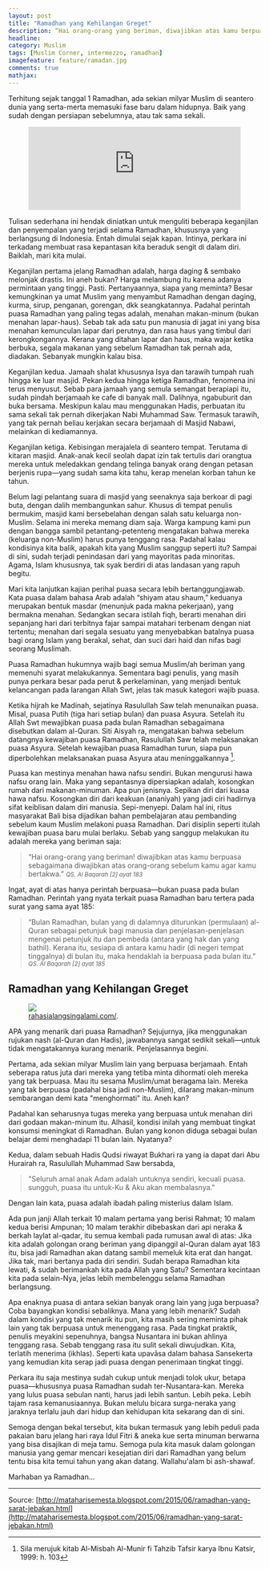 ```yaml
---
layout: post
title: "Ramadhan yang Kehilangan Greget"
description: “Hai orang-orang yang beriman, diwajibkan atas kamu berpuasa sebagaimana diwajibkan atas orang-orang sebelum kamu agar kamu bertakwa.”
headline: 
category: Muslim
tags: [Muslim Corner, intermezzo, ramadhan]
imagefeature: feature/ramadan.jpg
comments: true
mathjax: 
---
```


Terhitung sejak tanggal 1 Ramadhan, ada sekian milyar Muslim di seantero dunia yang serta-merta memasuki fase baru dalam hidupnya. Baik yang sudah dengan persiapan sebelumnya, atau tak sama sekali.

<figure>
<iframe width="100%" height="166" scrolling="no" frameborder="no" src="https://w.soundcloud.com/player/?url=https%3A//api.soundcloud.com/tracks/20102645&amp;color=0066cc&amp;auto_play=true&amp;hide_related=false&amp;show_comments=true&amp;show_user=true&amp;show_reposts=false"></iframe>
</figure>

Tulisan sederhana ini hendak diniatkan untuk menguliti beberapa keganjilan dan penyempalan yang terjadi selama Ramadhan, khususnya yang berlangsung di Indonesia. Entah dimulai sejak kapan. Intinya, perkara ini terkadang membuat rasa kepantasan kita beraduk sengit di dalam diri. Baiklah, mari kita mulai.

Keganjilan pertama jelang Ramadhan adalah, harga daging & sembako melonjak drastis. Ini aneh bukan? Harga melambung itu karena adanya permintaan yang tinggi. Pasti. Pertanyaannya, siapa yang meminta? Besar kemungkinan ya umat Muslim yang menyambut Ramadhan dengan daging, kurma, sirup, penganan, gorengan, dkk seangkatannya. Padahal perintah puasa Ramadhan yang paling tegas adalah, menahan makan-minum (bukan menahan lapar-haus). Sebab tak ada satu pun manusia di jagat ini yang bisa menahan kemunculan lapar dari perutnya, dan rasa haus yang timbul dari kerongkongannya. Kerana yang ditahan lapar dan haus, maka wajar ketika berbuka, segala makanan yang sebelum Ramadhan tak pernah ada, diadakan. Sebanyak mungkin kalau bisa.

Keganjilan kedua. Jamaah shalat khususnya Isya dan tarawih tumpah ruah hingga ke luar masjid. Pekan kedua hingga ketiga Ramadhan, fenomena ini terus menyusut. Sebab para jamaah yang semula semangat berapiapi itu, sudah pindah berjamaah ke cafe di banyak mall. Dalihnya, ngabuburit dan buka bersama. Meskipun kalau mau menggunakan Hadis, perbuatan itu sama sekali tak pernah dikerjakan Nabi Muhammad Saw. Termasuk tarawih, yang tak pernah beliau kerjakan secara berjamaah di Masjid Nabawi, melainkan di kediamannya.

Keganjilan ketiga. Kebisingan merajalela di seantero tempat. Terutama di kitaran masjid. Anak-anak kecil seolah dapat izin tak tertulis dari orangtua mereka untuk meledakkan gendang telinga banyak orang dengan petasan berjenis rupa—yang sudah sama kita tahu, kerap menelan korban tahun ke tahun.

Belum lagi pelantang suara di masjid yang seenaknya saja berkoar di pagi buta, dengan dalih membangunkan sahur. Khusus di tempat penulis bermukim, masjid kami bersebelahan dengan salah satu keluarga non-Muslim. Selama ini mereka memang diam saja. Warga kampung kami pun dengan bangga sambil petantang-petenteng mengatakan bahwa mereka (keluarga non-Muslim) harus punya tenggang rasa. Padahal kalau kondisinya kita balik, apakah kita yang Muslim sanggup seperti itu? Sampai di sini, sudah terjadi penindasan dari yang mayoritas pada minoritas. Agama, Islam khususnya, tak syak berdiri di atas landasan yang rapuh begitu.

Mari kita lanjutkan kajian perihal puasa secara lebih bertanggungjawab. Kata puasa dalam bahasa Arab adalah “shiyam atau shaum,” keduanya merupakan bentuk masdar (menunjuk pada makna pekerjaan), yang bermakna menahan. Sedangkan secara istilah fiqh, berarti menahan diri sepanjang hari dari terbitnya fajar sampai matahari terbenam dengan niat tertentu; menahan dari segala sesuatu yang menyebabkan batalnya puasa bagi orang Islam yang berakal, sehat, dan suci dari haid dan nifas bagi seorang Muslimah.

Puasa Ramadhan hukumnya wajib bagi semua Muslim/ah beriman yang memenuhi syarat melakukannya. Sementara bagi penulis, yang masih punya perkara besar pada perut &amp; perkelaminan, yang menjadi bentuk kelancangan pada larangan Allah Swt, jelas tak masuk kategori wajib puasa.

Ketika hijrah ke Madinah, sejatinya Rasulullah Saw telah menunaikan puasa. Misal, puasa Putih (tiga hari setiap bulan) dan puasa Asyura. Setelah itu Allah Swt mewajibkan puasa pada bulan Ramadhan sebagaimana disebutkan dalam al-Quran. Siti Aisyah ra, mengatakan bahwa sebelum datangnya kewajiban puasa Ramadhan, Rasulullah Saw telah melaksanakan puasa Asyura. Setelah kewajiban puasa Ramadhan turun, siapa pun diperbolehkan melaksanakan puasa Asyura atau meninggalkannya [^1].

Puasa kan mestinya menahan hawa nafsu sendiri. Bukan mengurusi hawa nafsu orang lain. Maka yang sepantasnya dipersiapkan adalah, kosongkan rumah dari makanan-minuman. Apa pun jenisnya. Sepikan diri dari kuasa hawa nafsu. Kosongkan diri dari keakuan (ananiyah) yang jadi ciri hadirnya sifat keiblisan dalam diri manusia. Sepi-menyepi. Dalam hal ini, ritus masyarakat Bali bisa dijadikan bahan pembelajaran atau pembanding sebelum kaum Muslim melakoni puasa Ramadhan. Dari disiplin seperti itulah kewajiban puasa baru mulai berlaku. Sebab yang sanggup melakukan itu adalah mereka yang beriman saja:

> “Hai orang-orang yang beriman! diwajibkan atas kamu berpuasa sebagaimana diwajibkan atas orang-orang sebelum kamu agar kamu bertakwa.”
> <small><cite title="QS. Al Baqarah [2] ayat 183">QS. Al Baqarah [2] ayat 183</cite></small>

Ingat, ayat di atas hanya perintah berpuasa—bukan puasa pada bulan Ramadhan. Perintah yang nyata terkait puasa Ramadhan baru tertera pada surat yang sama ayat 185:

> “Bulan Ramadhan, bulan yang di dalamnya diturunkan (permulaan) al-Quran sebagai petunjuk bagi manusia dan penjelasan-penjelasan mengenai petunjuk itu dan pembeda (antara yang hak dan yang bathil). Kerana itu, sesiapa di antara kamu hadir (di negeri tempat tinggalnya) di bulan itu, maka hendaklah ia berpuasa pada bulan itu.”
> <small><cite title="QS. Al Baqarah [2] ayat 185">QS. Al Baqarah [2] ayat 185</cite></small>

## Ramadhan yang Kehilangan Greget ##

<figure>
	<a href="http://www.rahasialangsingalami.com/wp-content/uploads/2015/06/Tips-Menurunkan-Berat-Badan-Pada-Bulan-Puasa.jpg"><img src="http://www.rahasialangsingalami.com/wp-content/uploads/2015/06/Tips-Menurunkan-Berat-Badan-Pada-Bulan-Puasa.jpg"></a>
	<figcaption><a href="http://www.rahasialangsingalami.com/tips-menurunkan-berat-badan-pada-bulan-puasa-dengan-cepat-dan-aman/" data-toggle="tooltip" title="http://www.rahasialangsingalami.com/">rahasialangsingalami.com/</a>.</figcaption>
</figure>

APA yang menarik dari puasa Ramadhan? Sejujurnya, jika menggunakan rujukan nash (al-Quran dan Hadis), jawabannya sangat sedikit sekali—untuk tidak mengatakannya kurang menarik. Penjelasannya begini.

Pertama, ada sekian milyar Muslim lain yang berpuasa berjamaah. Entah seberapa ratus juta dari mereka yang tetiba minta dihormati oleh mereka yang tak berpuasa. Mau itu sesama Muslim/umat beragama lain. Mereka yang tak berpuasa (padahal bisa jadi non-Muslim), dilarang makan-minum sembarangan demi kata "menghormati" itu. Aneh kan?

Padahal kan seharusnya tugas mereka yang berpuasa untuk menahan diri dari godaan makan-minum itu. Alhasil, kondisi inilah yang membuat tingkat konsumsi meningkat di Ramadhan. Bulan yang konon diduga sebagai bulan belajar demi menghadapi 11 bulan lain. Nyatanya?

Kedua, dalam sebuah Hadis Qudsi riwayat Bukhari ra yang ia dapat dari Abu Hurairah ra, Rasulullah Muhammad Saw bersabda,

> "Seluruh amal anak Adam adalah untuknya sendiri, kecuali puasa. sungguh, puasa itu untuk-Ku &amp; Aku akan membalasnya."

Dengan lain kata, puasa adalah ibadah paling misterius dalam Islam.

Ada pun janji Allah terkait 10 malam pertama yang berisi Rahmat; 10 malam kedua berisi Ampunan; 10 malam terakhir dibebaskan dari api neraka &amp; berkah laylat al-qadar, itu semua kembali pada rumusan awal di atas: Jika kita adalah golongan orang beriman yang dipanggil al-Quran dalam ayat 183 itu, bisa jadi Ramadhan akan datang sambil memeluk kita erat dan hangat. Jika tak, mari bertanya pada diri sendiri. Sudah berapa Ramadhan kita lewati, &amp; sudah berimankah kita pada Allah yang Satu? Sementara kecintaan kita pada selain-Nya, jelas lebih membelenggu selama Ramadhan berlangsung.

Apa enaknya puasa di antara sekian banyak orang lain yang juga berpuasa? Coba bayangkan kondisi sebaliknya. Mana yang lebih menarik? Sudah dalam kondisi yang tak menarik itu pun, kita masih sering meminta pihak lain yang tak berpuasa untuk menenggang rasa. Pada tingkat praktik, penulis meyakini sepenuhnya, bangsa Nusantara ini bukan ahlinya tenggang rasa. Sebab tenggang rasa itu sulit sekali diwujudkan. Kita, terlatih menerima (ikhlas). Seperti kata upavāsa dalam bahasa Sansekerta yang kemudian kita serap jadi puasa dengan penerimaan tingkat tinggi.

Perkara itu saja mestinya sudah cukup untuk menjadi tolok ukur, betapa puasa—khususnya puasa Ramadhan sudah ter-Nusantara-kan. Mereka yang lulus puasa sebulan nanti, harus jadi lebih santun. Lebih peka. Lebih tajam rasa kemanusiaannya. Bukan melulu bicara surga-neraka yang jaraknya terlalu jauh dari hidup dan kehidupan kita sekarang dan di sini.

Semoga dengan bekal tersebut, kita bukan termasuk yang lebih peduli pada pakaian baru jelang hari raya Idul Fitri &amp; aneka kue serta minuman berwarna yang bisa disajikan di meja tamu. Semoga pula kita masuk dalam golongan manusia yang gemar mencari kesejatian diri dari Ramadhan yang belum tentu bisa kita temui tahun yang akan datang. Wallahu'alam bi ash-shawaf.

Marhaban ya Ramadhan...


[^1]: Sila merujuk kitab Al-Misbah Al-Munir fi Tahzib Tafsir karya Ibnu Katsir, 1999: h. 103

----------

Source: [http://mataharisemesta.blogspot.com/2015/06/ramadhan-yang-sarat-jebakan.html](http://mataharisemesta.blogspot.com/2015/06/ramadhan-yang-sarat-jebakan.html)
